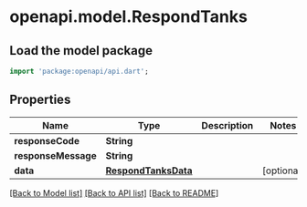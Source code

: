 # openapi.model.RespondTanks

## Load the model package
```dart
import 'package:openapi/api.dart';
```

## Properties
Name | Type | Description | Notes
------------ | ------------- | ------------- | -------------
**responseCode** | **String** |  | 
**responseMessage** | **String** |  | 
**data** | [**RespondTanksData**](RespondTanksData.md) |  | [optional] 

[[Back to Model list]](../README.md#documentation-for-models) [[Back to API list]](../README.md#documentation-for-api-endpoints) [[Back to README]](../README.md)



